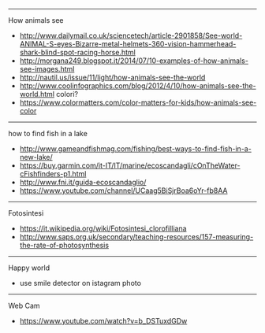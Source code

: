 -------------------------------------------------------------------

How animals see

- http://www.dailymail.co.uk/sciencetech/article-2901858/See-world-ANIMAL-S-eyes-Bizarre-metal-helmets-360-vision-hammerhead-shark-blind-spot-racing-horse.html
- http://morgana249.blogspot.it/2014/07/10-examples-of-how-animals-see-images.html
- http://nautil.us/issue/11/light/how-animals-see-the-world
- http://www.coolinfographics.com/blog/2012/4/10/how-animals-see-the-world.html
colori?
- https://www.colormatters.com/color-matters-for-kids/how-animals-see-color

-------------------------------------------------------------------

how to find fish in a lake

- http://www.gameandfishmag.com/fishing/best-ways-to-find-fish-in-a-new-lake/
- https://buy.garmin.com/it-IT/IT/marine/ecoscandagli/cOnTheWater-cFishfinders-p1.html
- http://www.fni.it/guida-ecoscandaglio/
- https://www.youtube.com/channel/UCaag5BiSjrBoa6oYr-fb8AA

-------------------------------------------------------------------

Fotosintesi

- https://it.wikipedia.org/wiki/Fotosintesi_clorofilliana
- http://www.saps.org.uk/secondary/teaching-resources/157-measuring-the-rate-of-photosynthesis


----------------------------------------------

Happy world

- use smile detector on istagram photo

------------------------------------------------

Web Cam

- https://www.youtube.com/watch?v=b_DSTuxdGDw
